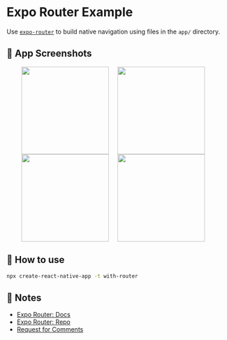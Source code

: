 # Expo Router Example

Use [`expo-router`](https://expo.github.io/router) to build native navigation using files in the `app/` directory.

## 📸 App Screenshots
<div align="center">
<img width="200px" align="center" src="https://user-images.githubusercontent.com/85151171/227501031-4426a960-ab06-41a3-b6e8-7a53fbca52a4.jpg">&nbsp;&nbsp;&nbsp;&nbsp;
<img width="200px" align="center" src="https://user-images.githubusercontent.com/85151171/227502184-c1a35354-cc95-4cae-82bd-e121a36d36ff.jpg">&nbsp;&nbsp;&nbsp;&nbsp;
<img width="200px" align="center" src="https://user-images.githubusercontent.com/85151171/227502194-83b1ef46-244d-4e2d-a7e5-fbf5df2a8495.jpg">&nbsp;&nbsp;&nbsp;&nbsp;
<img width="200px" align="center" src="https://user-images.githubusercontent.com/85151171/227502198-f02321b0-5a54-42c3-9b83-c82e346f3d72.jpg">&nbsp;&nbsp;&nbsp;&nbsp;
</div>

## 🚀 How to use


```sh
npx create-react-native-app -t with-router
```

## 📝 Notes

- [Expo Router: Docs](https://expo.github.io/router)
- [Expo Router: Repo](https://github.com/expo/router)
- [Request for Comments](https://github.com/expo/router/discussions/1)
